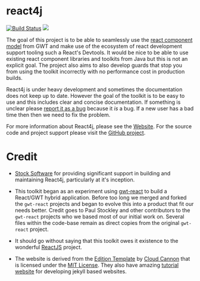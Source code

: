 # react4j

[![Build Status](https://secure.travis-ci.org/react4j/react4j.png?branch=master)](http://travis-ci.org/react4j/react4j)
[<img src="https://img.shields.io/maven-central/v/org.realityforge.react4j/react4j-core.svg?label=latest%20release"/>](http://search.maven.org/#search%7Cga%7C1%7Cg%3A%22org.realityforge.react4j%22)

The goal of this project is to be able to seamlessly use the [react component model](https://reactjs.org/docs/react-component.html)
from GWT and make use of the ecosystem of react development support tooling such a React's Devtools. It would be nice to
be able to use existing react component libraries and toolkits from Java but this is not an explicit goal.
The project also aims to also develop guards that stop you from using the toolkit incorrectly with no
performance cost in production builds.

React4j is under heavy development and sometimes the documentation does not keep up to date. However the goal of
the toolkit is to be easy to use and this includes clear and concise documentation. If something is unclear
please [report it as a bug](https://github.com/react4j/react4j/issues) because it *is* a bug. If a new user
has a bad time then then we need to fix the problem.

For more information about React4j, please see the [Website](http://react4j.github.io/react4j/). For the source code
and project support please visit the [GitHub project](https://github.com/react4j/react4j).

# Credit

* [Stock Software](http://www.stocksoftware.com.au/) for providing significant support in building and maintaining
  React4j, particularly at it's inception.

* This toolkit began as an experiment using [gwt-react](https://github.com/GWTReact/gwt-react) to build
  a React/GWT hybrid application. Before too long we merged and forked the `gwt-react` projects and began to
  evolve this into a product that fit our needs better. Credit goes to Paul Stockley and other contributors
  to the `gwt-react` projects who we based most of our initial work on. Several files within the code-base remain
  as direct copies from the original `gwt-react` project.

* It should go without saying that this toolkit owes it existence to the wonderful [ReactJS](https://reactjs.org/)
  project.

* The website is derived from the [Edition Template](https://github.com/CloudCannon/edition-jekyll-template)
  by [Cloud Cannon](https://cloudcannon.com/) that is licensed under the [MIT License](https://github.com/CloudCannon/edition-jekyll-template/blob/master/LICENSE).
  They also have amazing [tutorial website](https://learn.cloudcannon.com/) for developing jekyll based websites.
